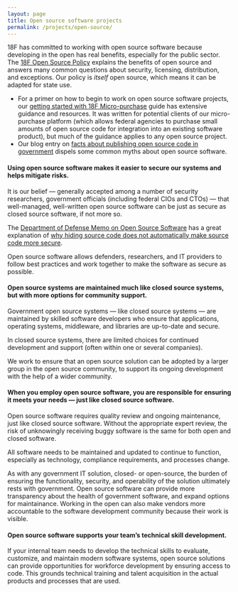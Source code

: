 ```yaml
---
layout: page
title: Open source software projects
permalink: /projects/open-source/
---
```


18F has committed to working with open source software because developing in the open has real benefits, especially for the public sector. The [18F Open Source Policy](https://github.com/18F/open-source-policy/blob/master/policy.md) explains the benefits of open source and answers many common questions about security, licensing, distribution, and exceptions. Our policy is _itself_ open source, which means it can be adapted for state use.

* For a primer on how to begin to work on open source software projects, our [getting started with 18F Micro-purchase](https://pages.18f.gov/micropurchase/docs/getting-started/) guide has extensive guidance and resources. It was written for potential clients of our micro-purchase platform (which allows federal agencies to purchase small amounts of open source code for integration into an existing software product), but much of the guidance applies to any open source project.
* Our blog entry on [facts about publishing open source code in government](https://18f.gsa.gov/2016/08/08/facts-about-publishing-open-source-code-in-government/) dispels some common myths about open source software.

#### Using open source software makes it easier to secure our systems and helps mitigate risks.

It is our belief — generally accepted among a number of security researchers, government officials (including federal CIOs and CTOs) — that well-managed, well-written open source software can be just as secure as closed source software, if not more so.

The [Department of Defense Memo on Open Source Software](http://dodcio.defense.gov/Open-Source-Software-FAQ/) has a great explanation of [why hiding source code does not automatically make source code more secure](http://dodcio.defense.gov/Open-Source-Software-FAQ/#Q:_Doesn.27t_hiding_source_code_automatically_make_software_more_secure.3F).

Open source software allows defenders, researchers, and IT providers to follow best practices and work together to make the software as secure as possible.

#### Open source systems are maintained much like closed source systems, but with more options for community support.

Government open source systems — like closed source systems — are maintained by skilled software developers who ensure that applications, operating systems, middleware, and libraries are up-to-date and secure.

In closed source systems, there are limited choices for continued development and support (often within one or several companies).

We work to ensure that an open source solution can be adopted by a larger group in the open source community, to support its ongoing development with the help of a wider community.

#### When you employ open source software, you are responsible for ensuring it meets your needs — just like closed source software.

Open source software requires quality review and ongoing maintenance, just like closed source software. Without the appropriate expert review, the risk of unknowingly receiving buggy software is the same for both open and closed software.

All software needs to be maintained and updated to continue to function, especially as technology, compliance requirements, and processes change.

As with any government IT solution, closed- or open-source, the burden of ensuring the functionality, security, and operability of the solution ultimately rests with government. Open source software can provide more transparency about the health of government software, and expand options for maintainance. Working in the open can also make vendors more accountable to the software development community because their work is visible.

#### Open source software supports your team’s technical skill development.

If your internal team needs to develop the technical skills to evaluate, customize, and maintain modern software systems, open source solutions can provide opportunities for workforce development by ensuring access to code. This grounds technical training and talent acquisition in the actual products and processes that are used.
